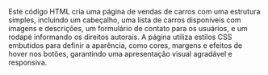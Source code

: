 Este código HTML cria uma página de vendas de carros com uma estrutura simples, incluindo um cabeçalho, uma lista de carros disponíveis com imagens e descrições, um formulário de contato para os usuários, e um rodapé informando os direitos autorais. A página utiliza estilos CSS embutidos para definir a aparência, como cores, margens e efeitos de hover nos botões, garantindo uma apresentação visual agradável e responsiva.
